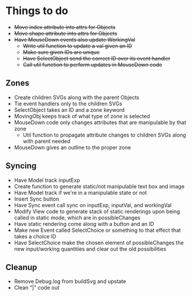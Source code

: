# Things to do

* ~~Move index attribute into attrs for Objects~~
* ~~Move shape attribute into attrs for Objects~~
* ~~Have MouseDown events also update WorkingVal~~
  - ~~Write util function to update a val given an ID~~
  - ~~Make sure given IDs are unique~~
  - ~~Have SelectObject send the correct ID over its event handler~~
  - ~~Call util function to perform updates in MouseDown code~~

## Zones

* Create children SVGs along with the parent Objects
* Tie event handlers only to the children SVGs
* SelectObject takes an ID and a zone keyword
* MovingObj keeps track of what type of zone is selected
* MouseDown code only changes attributes that are manipulable by that zone
  - Util function to propagate attribute changes to children SVGs along with
  parent needed
* MouseDown gives an outline to the proper zone

## Syncing

* Have Model track inputExp
* Create function to generate static/not manipulable text box and image
* Have Model track if we're in a manipulable state or not
* Insert Sync button
* Have Sync event call sync on inputExp, inputVal, and workingVal
* Modify View code to generate stack of static renderings upon being called in
static mode, which are in possibleChanges
* Have static rendering come along with a button and an ID
* Make new Event called SelectChoice or something to that effect that takes a
choice ID
* Have SelectChoice make the chosen element of possibleChanges the new
input/working quantities and clear out the old possibilities

## Cleanup
* Remove Debug.log from buildSvg and upstate
* Clean "|" code out
